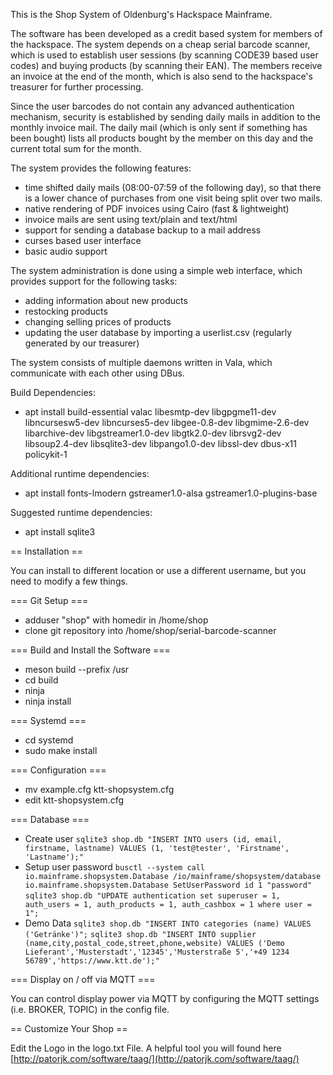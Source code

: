 This is the Shop System of Oldenburg's Hackspace Mainframe.

The software has been developed as a credit based system for members of the
hackspace. The system depends on a cheap serial barcode scanner, which is used
to establish user sessions (by scanning CODE39 based user codes) and buying
products (by scanning their EAN). The members receive an invoice at the end of
the month, which is also send to the hackspace's treasurer for further processing.

Since the user barcodes do not contain any advanced authentication mechanism,
security is established by sending daily mails in addition to the monthly
invoice mail. The daily mail (which is only sent if something has been bought)
lists all products bought by the member on this day and the current total sum
for the month.

The system provides the following features:
 * time shifted daily mails (08:00-07:59 of the following day), so that there
   is a lower chance of purchases from one visit being split over two mails.
 * native rendering of PDF invoices using Cairo (fast & lightweight)
 * invoice mails are sent using text/plain and text/html
 * support for sending a database backup to a mail address
 * curses based user interface
 * basic audio support

The system administration is done using a simple web interface, which provides
support for the following tasks:
 * adding information about new products
 * restocking products
 * changing selling prices of products
 * updating the user database by importing a userlist.csv
   (regularly generated by our treasurer)

The system consists of multiple daemons written in Vala, which communicate
with each other using DBus.

Build Dependencies:
 * apt install build-essential valac libesmtp-dev libgpgme11-dev libncursesw5-dev libncurses5-dev libgee-0.8-dev libgmime-2.6-dev libarchive-dev libgstreamer1.0-dev libgtk2.0-dev librsvg2-dev libsoup2.4-dev libsqlite3-dev libpango1.0-dev libssl-dev dbus-x11 policykit-1

Additional runtime dependencies:
 * apt install fonts-lmodern gstreamer1.0-alsa gstreamer1.0-plugins-base

Suggested runtime dependencies:
 * apt install sqlite3

== Installation ==

You can install to different location or use a different username,
but you need to modify a few things.

=== Git Setup ===

 * adduser "shop" with homedir in /home/shop
 * clone git repository into /home/shop/serial-barcode-scanner

=== Build and Install the Software ===

 * meson build --prefix /usr
 * cd build
 * ninja
 * ninja install

=== Systemd ===

 * cd systemd
 * sudo make install

=== Configuration ===

 * mv example.cfg ktt-shopsystem.cfg
 * edit ktt-shopsystem.cfg

=== Database ===

 * Create user
  `sqlite3 shop.db "INSERT INTO users (id, email, firstname, lastname) VALUES (1, 'test@tester', 'Firstname', 'Lastname');"`
 * Setup user password
  `busctl --system call io.mainframe.shopsystem.Database /io/mainframe/shopsystem/database io.mainframe.shopsystem.Database SetUserPassword id 1 "password"`
  `sqlite3 shop.db "UPDATE authentication set superuser = 1, auth_users = 1, auth_products = 1, auth_cashbox = 1 where user = 1";`
 * Demo Data
  `sqlite3 shop.db "INSERT INTO categories (name) VALUES ('Getränke')";`
  `sqlite3 shop.db "INSERT INTO supplier (name,city,postal_code,street,phone,website) VALUES ('Demo Lieferant','Musterstadt','12345','Musterstraße 5','+49 1234 56789','https://www.ktt.de');"`

=== Display on / off via MQTT ===

You can control display power via MQTT by configuring the MQTT settings (i.e. BROKER, TOPIC) in the config file.

== Customize Your Shop ==

Edit the Logo in the logo.txt File.
A helpful tool you will found here [http://patorjk.com/software/taag/](http://patorjk.com/software/taag/)
